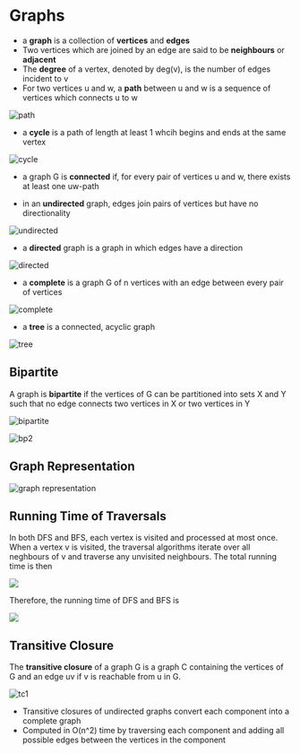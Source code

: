 # Graphs

- a **graph** is a collection of **vertices** and **edges**
- Two vertices which are joined by an edge are said to be **neighbours** or **adjacent**
- The **degree** of a vertex, denoted by deg(v), is the number of edges incident to v
- For two vertices u and w, a **path** between u and w is a sequence of vertices which connects u to w

![path](http://i.imgur.com/Z3bFsTr.png)

- a **cycle** is a path of length at least 1 whcih begins and ends at the same vertex

![cycle](http://i.imgur.com/ABbkmGI.png)

- a graph G is **connected** if, for every pair of vertices u and w, there exists at least one uw-path

- in an **undirected** graph, edges join pairs of vertices but have no directionality

![undirected](http://i.imgur.com/sXFw26w.png)

- a **directed** graph is a graph in which edges have a direction

![directed](http://i.imgur.com/QZoQqtl.png)

- a **complete** is a graph G of n vertices with an edge between every pair of vertices

![complete](http://i.imgur.com/OJaSR8J.png)

- a **tree** is a connected, acyclic graph

![tree](http://i.imgur.com/YERPDC3.png)

## Bipartite

A graph is **bipartite** if the vertices of G can be partitioned into sets X and Y such that no edge connects two vertices in X or two vertices in Y

![bipartite](http://i.imgur.com/23A8Ej7.png)

![bp2](http://i.imgur.com/CabC3Sd.png)

## Graph Representation

![graph representation](http://i.imgur.com/xXzD8T3.png)

## Running Time of Traversals

In both DFS and BFS, each vertex is visited and processed at most once.
When a vertex v is visited, the traversal algorithms iterate over all neghbours of v and traverse any unvisited neighbours. The total running time is then

![](http://i.imgur.com/kxXoyIm.png)

Therefore, the running time of DFS and BFS is

![](http://i.imgur.com/I439pFK.png)

## Transitive Closure

The **transitive closure** of a graph G is a graph C containing the vertices of G and an edge uv if v is reachable from u in G.

![tc1](http://i.imgur.com/8Vm0Wgw.png)

- Transitive closures of undirected graphs convert each component into a complete graph
- Computed in O(n^2) time by traversing each component and adding all possible edges between the vertices in the component
